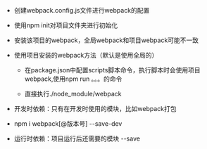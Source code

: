 * 创建webpack.config.js文件进行webpack的配置

* 使用npm init对项目文件夹进行初始化

* 安装该项目的webpack，全局webpack和项目webpack可能不一致

* 使用项目安装的webpack方法（默认是使用全局的）

  * 在package.json中配置scripts脚本命令，执行脚本时会使用项目webpack,使用npm run 。。。的命令

  * 直接执行./node_module/webpack

* 开发时依赖：只有在开发时使用的模块，比如webpack打包
* npm i webpack[@版本号] --save-dev
* 运行时依赖：项目运行后还需要的模块 --save